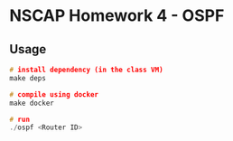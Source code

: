 # NSCAP Homework 4 - OSPF

## Usage

```cpp
# install dependency (in the class VM)
make deps

# compile using docker
make docker

# run
./ospf <Router ID>
```


